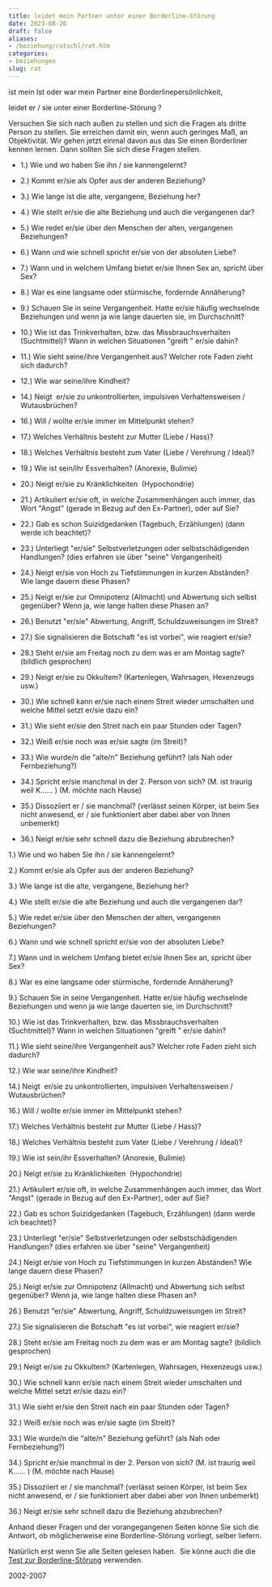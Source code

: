 ```yaml
---
title: leidet mein Partner unter einer Borderline-Störung
date: 2023-08-26
draft: false
aliases:
- /beziehung/ratschl/rat.htm
categories:
- beziehungen
slug: rat
---
```





ist mein Ist oder
war mein Partner eine Borderlinepersönlichkeit,

leidet er /
sie unter einer Borderline-Störung ?

Versuchen Sie sich nach außen zu stellen und sich die Fragen als dritte Person zu stellen. Sie
erreichen damit ein, wenn auch geringes Maß, an Objektivität. Wir gehen jetzt
einmal davon aus das Sie einen Borderliner kennen lernen. Dann sollten Sie sich
diese Fragen stellen.

- 1.) Wie und wo haben Sie ihn /
sie kannengelernt?

- 2.) Kommt er/sie als Opfer aus der
anderen Beziehung?

- 3.) Wie lange ist die alte,
vergangene, Beziehung her?

- 4.) Wie stellt er/sie
die alte Beziehung und auch die vergangenen dar?

- 5.) Wie redet er/sie über den
Menschen der alten, vergangenen Beziehungen?

- 6.) Wann und wie schnell
spricht er/sie von der absoluten Liebe?

- 7.) Wann und in welchem Umfang
bietet er/sie Ihnen Sex an, spricht über Sex?

- 8.) War es eine langsame oder
stürmische, fordernde Annäherung?

- 9.) Schauen Sie in seine
Vergangenheit. Hatte er/sie häufig wechselnde Beziehungen und wenn ja
wie lange dauerten sie, im Durchschnitt?

- 10.) Wie ist das
Trinkverhalten, bzw. das Missbrauchsverhalten (Suchtmittel)? Wann in welchen
Situationen "greift " er/sie dahin?

- 11.) Wie sieht seine/ihre
Vergangenheit aus? Welcher rote Faden zieht sich dadurch?

- 12.) Wie war seine/ihre
Kindheit?

- 14.) Neigt  er/sie zu unkontrollierten, impulsiven
Verhaltensweisen / Wutausbrüchen?

- 16.) Will / wollte er/sie immer im Mittelpunkt stehen?

- 17.) Welches Verhältnis
besteht zur Mutter (Liebe / Hass)?

- 18.) Welches Verhältnis
besteht zum Vater (Liebe / Verehrung / Ideal)?

- 19.) Wie ist sein/ihr
Essverhalten? (Anorexie, Bulimie)

- 20.) Neigt er/sie zu
Kränklichkeiten  (Hypochondrie)

- 21.) Artikuliert er/sie oft, in welche Zusammenhängen auch immer, das Wort
"Angst" (gerade in Bezug auf den Ex-Partner), oder auf Sie?

- 22.) Gab es schon
Suizidgedanken (Tagebuch, Erzählungen) (dann werde ich beachtet)?

- 23.) Unterliegt "er/sie"
Selbstverletzungen oder selbstschädigenden Handlungen? (dies erfahren sie über
"seine" Vergangenheit)

- 24.) Neigt er/sie von Hoch zu
Tiefstimmungen in kurzen Abständen? Wie lange dauern diese Phasen?

- 25.) Neigt er/sie zur Omnipotenz
(Allmacht) und Abwertung sich selbst gegenüber? Wenn ja, wie lange halten diese
Phasen an?

- 26.) Benutzt "er/sie"
  Abwertung, Angriff, Schuldzuweisungen im Streit?

- 27.) Sie signalisieren die
Botschaft "es ist vorbei", wie reagiert er/sie?

- 28.) Steht er/sie am Freitag noch
zu dem was er am Montag sagte? (bildlich gesprochen)

- 29.) Neigt er/sie zu Okkultem?
(Kartenlegen, Wahrsagen, Hexenzeugs usw.)

- 30.) Wie schnell kann er/sie
nach einem Streit wieder umschalten und welche Mittel setzt er/sie dazu ein?

- 31.) Wie sieht er/sie den Streit
nach ein paar Stunden oder Tagen?

- 32.) Weiß er/sie noch was er/sie
sagte (im Streit)?

- 33.) Wie wurde/n die
"alte/n" Beziehung geführt? (als Nah oder Fernbeziehung?)

- 34.) Spricht er/sie manchmal
in der 2. Person von sich? (M. ist traurig weil K...... ) (M. möchte nach
Hause)

- 35.) Dissoziiert er / sie
manchmal? (verlässt seinen Körper, ist beim Sex nicht anwesend, er / sie
funktioniert aber dabei aber von Ihnen unbemerkt)

- 36.) Neigt er/sie sehr schnell
dazu die Beziehung abzubrechen?

1.) Wie und wo haben Sie ihn /
sie kannengelernt?

2.) Kommt er/sie als Opfer aus der
anderen Beziehung?

3.) Wie lange ist die alte,
vergangene, Beziehung her?

4.) Wie stellt er/sie
die alte Beziehung und auch die vergangenen dar?

5.) Wie redet er/sie über den
Menschen der alten, vergangenen Beziehungen?

6.) Wann und wie schnell
spricht er/sie von der absoluten Liebe?

7.) Wann und in welchem Umfang
bietet er/sie Ihnen Sex an, spricht über Sex?

8.) War es eine langsame oder
stürmische, fordernde Annäherung?

9.) Schauen Sie in seine
Vergangenheit. Hatte er/sie häufig wechselnde Beziehungen und wenn ja
wie lange dauerten sie, im Durchschnitt?

10.) Wie ist das
Trinkverhalten, bzw. das Missbrauchsverhalten (Suchtmittel)? Wann in welchen
Situationen "greift " er/sie dahin?

11.) Wie sieht seine/ihre
Vergangenheit aus? Welcher rote Faden zieht sich dadurch?

12.) Wie war seine/ihre
Kindheit?

14.) Neigt  er/sie zu unkontrollierten, impulsiven
Verhaltensweisen / Wutausbrüchen?

16.) Will / wollte er/sie immer im Mittelpunkt stehen?

17.) Welches Verhältnis
besteht zur Mutter (Liebe / Hass)?

18.) Welches Verhältnis
besteht zum Vater (Liebe / Verehrung / Ideal)?

19.) Wie ist sein/ihr
Essverhalten? (Anorexie, Bulimie)

20.) Neigt er/sie zu
Kränklichkeiten  (Hypochondrie)

21.) Artikuliert er/sie oft, in welche Zusammenhängen auch immer, das Wort
"Angst" (gerade in Bezug auf den Ex-Partner), oder auf Sie?

22.) Gab es schon
Suizidgedanken (Tagebuch, Erzählungen) (dann werde ich beachtet)?

23.) Unterliegt "er/sie"
Selbstverletzungen oder selbstschädigenden Handlungen? (dies erfahren sie über
"seine" Vergangenheit)

24.) Neigt er/sie von Hoch zu
Tiefstimmungen in kurzen Abständen? Wie lange dauern diese Phasen?

25.) Neigt er/sie zur Omnipotenz
(Allmacht) und Abwertung sich selbst gegenüber? Wenn ja, wie lange halten diese
Phasen an?

26.) Benutzt "er/sie"
  Abwertung, Angriff, Schuldzuweisungen im Streit?

27.) Sie signalisieren die
Botschaft "es ist vorbei", wie reagiert er/sie?

28.) Steht er/sie am Freitag noch
zu dem was er am Montag sagte? (bildlich gesprochen)

29.) Neigt er/sie zu Okkultem?
(Kartenlegen, Wahrsagen, Hexenzeugs usw.)

30.) Wie schnell kann er/sie
nach einem Streit wieder umschalten und welche Mittel setzt er/sie dazu ein?

31.) Wie sieht er/sie den Streit
nach ein paar Stunden oder Tagen?

32.) Weiß er/sie noch was er/sie
sagte (im Streit)?

33.) Wie wurde/n die
"alte/n" Beziehung geführt? (als Nah oder Fernbeziehung?)

34.) Spricht er/sie manchmal
in der 2. Person von sich? (M. ist traurig weil K...... ) (M. möchte nach
Hause)

35.) Dissoziiert er / sie
manchmal? (verlässt seinen Körper, ist beim Sex nicht anwesend, er / sie
funktioniert aber dabei aber von Ihnen unbemerkt)

36.) Neigt er/sie sehr schnell
dazu die Beziehung abzubrechen?

Anhand dieser Fragen und der
vorangegangenen Seiten könne Sie sich die Antwort, ob möglicherweise eine
Borderline-Störung
vorliegt, selber liefern.

Natürlich erst wenn Sie alle
Seiten gelesen haben.  Sie könne auch die die [Test
zur Borderline-Störung](https://borderliner.ch/bord/bord_test/einleitung_bps_test.html) verwenden.

2002-2007


